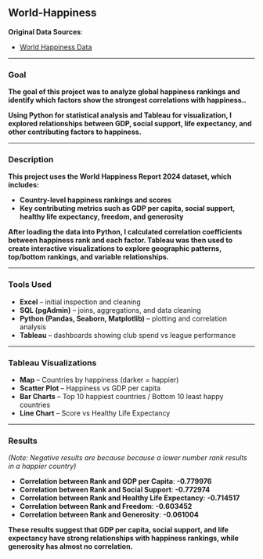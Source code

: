 ## World-Happiness

**Original Data Sources**:  
- [World Happiness Data](https://worldhappiness.report/ed/2024/#appendices-and-data)

---

### **Goal**

**The goal of this project was to analyze global happiness rankings and identify which factors show the strongest correlations with happiness..**

**Using Python for statistical analysis and Tableau for visualization, I explored relationships between GDP, social support, life expectancy, and other contributing factors to happiness.**

---

### **Description**

**This project uses the World Happiness Report 2024 dataset, which includes:**
- **Country-level happiness rankings and scores**
- **Key contributing metrics such as GDP per capita, social support, healthy life expectancy, freedom, and generosity**

**After loading the data into Python, I calculated correlation coefficients between happiness rank and each factor. Tableau was then used to create interactive visualizations to explore geographic patterns, top/bottom rankings, and variable relationships.**

---

### **Tools Used**

- **Excel** – initial inspection and cleaning  
- **SQL (pgAdmin)** – joins, aggregations, and data cleaning  
- **Python (Pandas, Seaborn, Matplotlib)** – plotting and correlation analysis  
- **Tableau** – dashboards showing club spend vs league performance

---

### **Tableau Visualizations**

- **Map** – Countries by happiness (darker = happier)
- **Scatter Plot** – Happiness vs GDP per capita
- **Bar Charts** – Top 10 happiest countries / Bottom 10 least happy countries
- **Line Chart** – Score vs Healthy Life Expectancy

---

### **Results**
*(Note: Negative results are because because a lower number rank results in a happier country)*  

- **Correlation between Rank and GDP per Capita**: **-0.779976**
- **Correlation between Rank and Social Support**: **-0.772974**
- **Correlation between Rank and Healthy Life Expectancy**: **-0.714517**
- **Correlation between Rank and Freedom**: **-0.603452**
- **Correlation between Rank and Generosity**: **-0.061004**

**These results suggest that GDP per capita, social support, and life expectancy have strong relationships with happiness rankings, while generosity has almost no correlation.**
